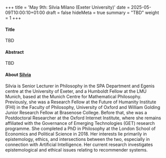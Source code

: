 +++
title = 'May 9th: Silvia Milano (Exeter University)'
date = 2025-05-09T10:00:10+01:00
draft = false
hideMeta = true
summary = "TBD"
weight = 1
+++
 

#### Title
TBD

#### Abstract
TBD 

#### About [Silvia](https://sites.google.com/view/silvia-milano/home)

Silvia is Senior Lecturer in Philosophy in the SPA Department and Egenis centre at the University of Exeter, and a Humboldt Fellow at the LMU Munich, based at the Munich Centre for Mathematical Philosophy. 
Previously, she was a Research Fellow at the Future of Humanity Institute (FHI) in the Faculty of Philosophy, University of Oxford and William Golding Junior Research Fellow at Brasenose College. Before that, she was a Postdoctoral Researcher at the Oxford Internet Institute, where she remains affiliated with the Governance of Emerging Technologies (GET) research programme. She completed a PhD in Philosophy at the London School of Economics and Political Science in 2018. 
Her interests lie primarily in epistemology, ethics, and intersections between the two, especially in connection with Artificial Intelligence. Her current research investigates epistemological and ethical issues relating to recommender systems.



